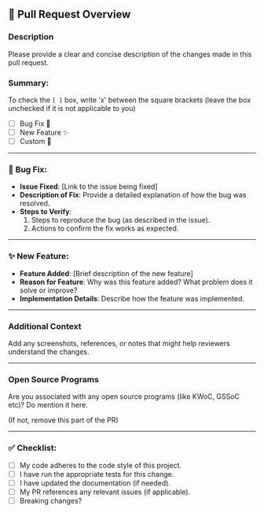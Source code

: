## 🚀 Pull Request Overview

### **Description**  
Please provide a clear and concise description of the changes made in this pull request.

### Summary:
To check the `[ ]` box, write 'x' between the square brackets (leave the box unchecked if it is not applicable to you)

- [ ] Bug Fix 🐛
- [ ] New Feature ✨
- [ ] Custom 🔧

---

### 🐛 Bug Fix:

- **Issue Fixed**: [Link to the issue being fixed]  
- **Description of Fix**: Provide a detailed explanation of how the bug was resolved.  
- **Steps to Verify**:  
  1. Steps to reproduce the bug (as described in the issue).  
  2. Actions to confirm the fix works as expected.  

---

### ✨ New Feature:

- **Feature Added**: [Brief description of the new feature]  
- **Reason for Feature**: Why was this feature added? What problem does it solve or improve?  
- **Implementation Details**: Describe how the feature was implemented.  

---

### **Additional Context**  
Add any screenshots, references, or notes that might help reviewers understand the changes.  

---

### **Open Source Programs**
Are you associated with any open source programs (like KWoC, GSSoC etc)? Do mention it here.

(If not, remove this part of the PR)

---

### ✅ Checklist:

- [ ] My code adheres to the code style of this project.
- [ ] I have run the appropriate tests for this change.
- [ ] I have updated the documentation (if needed).
- [ ] My PR references any relevant issues (if applicable).
- [ ] Breaking changes?
